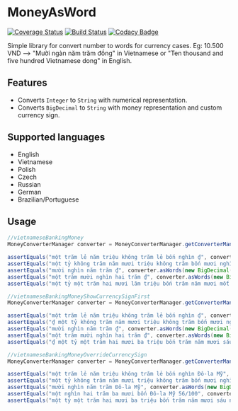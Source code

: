 # MoneyAsWord
[![Coverage Status](https://coveralls.io/repos/github/rtanalytics/MoneyAsWord/badge.svg?branch=master)](https://coveralls.io/github/rtanalytics/MoneyAsWord?branch=master) [![Build Status](https://travis-ci.org/rtanalytics/MoneyAsWord.svg?branch=master)](https://travis-ci.org/rtanalytics/MoneyAsWord) [![Codacy Badge](https://api.codacy.com/project/badge/Grade/f57c5ba8c658464495f9c3069b191950)](https://www.codacy.com/app/nhoxbypass/MoneyAsWord?utm_source=github.com&amp;utm_medium=referral&amp;utm_content=rtanalytics/MoneyAsWord&amp;utm_campaign=Badge_Grade)

Simple library for convert number to words for currency cases.
Eg: 10.500 VND —> "Mười ngàn năm trăm đồng" in Vietnamese or "Ten thousand and five hundred Vietnamese dong" in English.

Features
--------

* Converts `Integer` to `String` with numerical representation.
* Converts `BigDecimal` to `String` with money representation and custom currency sign.

Supported languages
-------------------

* English
* Vietnamese
* Polish
* Czech
* Russian
* German
* Brazilian/Portuguese

Usage
-----

```java
//vietnameseBankingMoney
MoneyConverterManager converter = MoneyConverterManager.getConverterManager(MoneyConverterManager.VIETNAMESE);

assertEquals("một trăm lẻ năm triệu không trăm lẻ bốn nghìn ₫", converter.asWords(new BigDecimal("105004000")));
assertEquals("một tỷ không trăm năm mươi triệu không trăm bốn mươi nghìn ₫", converter.asWords(new BigDecimal("1050040000")));
assertEquals("mười nghìn năm trăm ₫", converter.asWords(new BigDecimal("10500")));
assertEquals("một trăm mười nghìn hai trăm ₫", converter.asWords(new BigDecimal("110200")));
assertEquals("một tỷ một trăm hai mươi lăm triệu bốn trăm năm mươi mốt nghìn bảy trăm ₫", converter.asWords(new BigDecimal("1125451700")));
```


```java
//vietnameseBankingMoneyShowCurrencySignFirst
MoneyConverterManager converter = MoneyConverterManager.getConverterManager(MoneyConverterManager.VIETNAMESE);

assertEquals("một trăm lẻ năm triệu không trăm lẻ bốn nghìn ₫", converter.asWords(new BigDecimal("105004000"), false));
assertEquals("₫ một tỷ không trăm năm mươi triệu không trăm bốn mươi nghìn", converter.asWords(new BigDecimal("1050040000"), true));
assertEquals("mười nghìn năm trăm ₫", converter.asWords(new BigDecimal("10500"), false));
assertEquals("một trăm mười nghìn hai trăm ₫", converter.asWords(new BigDecimal("110200")));
assertEquals("₫ một tỷ một trăm hai mươi ba triệu bốn trăm năm mươi sáu nghìn bảy trăm", converter.asWords(new BigDecimal("1123456700"), true));
```

```java
//vietnameseBankingMoneyOverrideCurrencySign
MoneyConverterManager converter = MoneyConverterManager.getConverterManager(MoneyConverterManager.VIETNAMESE, "Đô-la Mỹ");

assertEquals("một trăm lẻ năm triệu không trăm lẻ bốn nghìn Đô-la Mỹ", converter.asWords(new BigDecimal("105004000")));
assertEquals("một tỷ không trăm năm mươi triệu không trăm bốn mươi nghìn Đô-la Mỹ", converter.asWords(new BigDecimal("1050040000")));
assertEquals("mười nghìn năm trăm Đô-la Mỹ", converter.asWords(new BigDecimal("10500")));
assertEquals("một nghìn hai trăm ba mươi bốn Đô-la Mỹ 56/100", converter.asWords(new BigDecimal("1234.56")));
assertEquals("một tỷ một trăm hai mươi ba triệu bốn trăm năm mươi sáu nghìn bảy trăm Đô-la Mỹ", converter.asWords(new BigDecimal("1123456700")));
```
